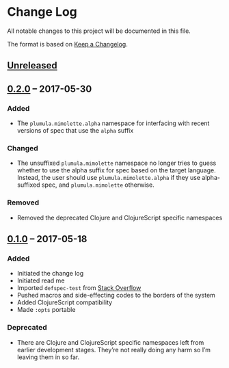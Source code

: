 # Change Log
All notable changes to this project will be documented in this file.

The format is based on [Keep a Changelog](http://keepachangelog.com/).

## [Unreleased]

## [0.2.0] – 2017-05-30

### Added
- The `plumula.mimolette.alpha` namespace for interfacing with recent versions
  of spec that use the `alpha` suffix

### Changed
- The unsuffixed `plumula.mimolette` namespace no longer tries to guess whether
  to use the alpha suffix for spec based on the target language. Instead, the
  user should use `plumula.mimolette.alpha` if they use alpha-suffixed spec,
  and `plumula.mimolette` otherwise.

### Removed
- Removed the deprecated Clojure and ClojureScript specific namespaces

## [0.1.0] – 2017-05-18

### Added
- Initiated the change log
- Initiated read me
- Imported `defspec-test` from [Stack Overflow](http://stackoverflow.com/questions/40697841/howto-include-clojure-specd-functions-in-a-test-suite)
- Pushed macros and side-effecting codes to the borders of the system
- Added ClojureScript compatibility
- Made `:opts` portable
 
### Deprecated
- There are Clojure and ClojureScript specific namespaces left from earlier
  development stages. They’re not really doing any harm so I’m leaving them in
  so far.

[Unreleased]: https://github.com/plumula/mimolette/compare/0.2.0...HEAD
[0.2.0]: https://github.com/plumula/mimolette/compare/0.1.0...0.2.0
[0.1.0]: https://github.com/plumula/mimolette/compare/init...0.1.0
